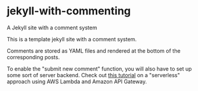 # jekyll-with-commenting
A Jekyll site with a comment system

This is a template jekyll site with a comment system.

Comments are stored as YAML files and rendered at the bottom of the corresponding posts.

To enable the "submit new comment" function, you will also have to set up some sort of server backend. Check out <a href="https://takmanman.github.io/2020/04/22/github-page-aws-lambda.html" target ="_blank">this tutorial</a> on a "serverless" approach using AWS Lambda and Amazon API Gateway.
